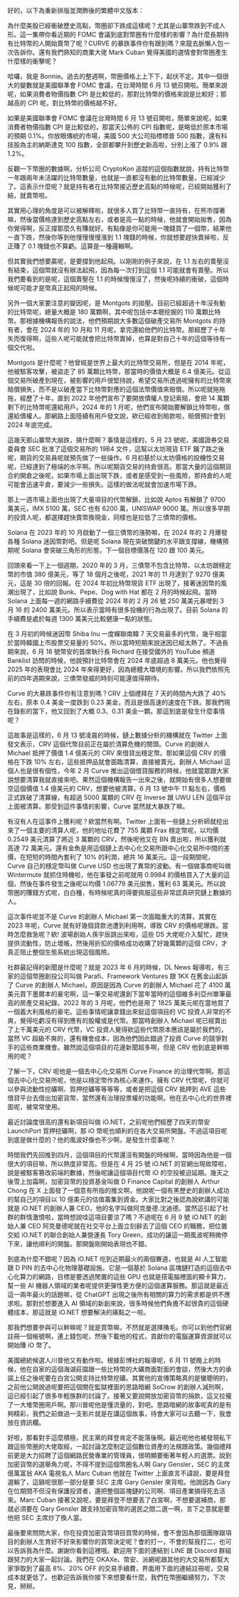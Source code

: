 好的，以下為重新排版並潤飾後的繁體中文版本：

為什麼美股已經衝破歷史高點，幣圈卻下跌成這樣呢？尤其是山寨幣跌到不成人形。這一集帶你看近期的 FOMC 會議到底對幣圈有什麼樣的影響？為什麼長期持有比特幣的人開始賣幣了呢？CURVE 的暴跌事件你有跟到嗎？來龍去脈懶人包一次告訴你。還有我們熟知的商業大佬 Mark Cuban 覺得美國的選情會對幣圈產生什麼樣的衝擊呢？

哈囉，我是 Bonnie。過去的整週啊，幣圈價格上上下下，起伏不定。其中一個很大的變數就是美國聯準會 FOMC 會議，在台灣時間 6 月 13 號召開啦。簡單來說呢，如果消費者物價指數 CPI 是比較低的，那對比特幣的價格來說是比較好；那越高的 CPI 呢，對比特幣的價格越不好。

如果是美國聯準會 FOMC 會議在台灣時間 6 月 13 號召開啦，簡單來說呢，如果消費者物價指數 CPI 是比較低的，那當天公佈的 CPI 指數呢，是略低於原本市場的預期 0.1%。你放眼傳統的市場，美國 500 大公司指標標普 500 指數，還有科技股為主的納斯達克 100 指數，全部都攀升到歷史新高啦，分別上漲了 0.9% 跟 1.2%。

反觀一下幣圈的數據啊，分析公司 CryptoKon 追蹤的這個指數就說，持有比特幣一年跟兩年未活躍的比特幣數量，也就是一直都沒有動的比特幣數量，已經減少了。這表示什麼呢？就是持有者在比特幣接近歷史高點的時候呢，已經開始獲利了結，就賣幣啦。

其實用心理的角度是可以被解釋啦，就很多人買了比特幣一直持有，在熊市撐著嘛，然後當價格達到歷史高點左右，或者是高一點的時候，他就會開始拋售，因為你覺得啊，反正撐那麼久有賺就好。有點像是你可能用一塊錢買了一個幣，結果他一直下跌，然後你等到他慢慢慢慢漲到 1.1 塊錢的時候，你就想要趕快賣掉啦，反正賺了 0.1 塊錢也不算虧。這算是一種邏輯啊。

但其實我們想要贏呢，是要撐到他起飛。以剛剛的例子來說，在 1.1 左右的賣壓沒有結束，這個幣就沒有辦法起飛，因為每一次打到這個 1.1 可能就會有賣壓。所以我們要看到的是呢，這個賣壓在 1.1 的時候慢慢沒了，然後呢持續的衝破，這個時候呢可能才是幣真正起飛的時候。

另外一個大家要注意的變因呢，是 Montgots 的拋壓。目前已經超過十年沒有動的比特幣呢，總量大概是 180 萬顆啊，其中呢包括中本聰挖掘的 110 萬顆比特幣。那根據機構報告的說法，他們預期說大多數這個破產交易所 Montgots 的持有者，會在 2024 年的 10 月和 11 月呢，拿完還給他們的比特幣。那經歷了十年失而復得啊，這些人呢可能就會把比特幣賣掉，也算是對自己十年的這個等待有一個交代啦。

Montgots 是什麼呢？他曾經是世界上最大的比特幣交易所，但是在 2014 年呢，他被駭客攻擊，被盜走了 85 萬顆比特幣，那當時的價值大概是 6.4 億美元。從這個交易所破產到現在，被影響的用戶很堅持說，希望交易所透過呢擁有的比特幣來賠償損失，而不是以破產當下比特幣對應的這個法幣價值來賠償。所以呢就拖拖拖，經歷了十年，直到 2022 年他們宣布了要開放債權人登記索賠，會把 14 萬顆剩下的比特幣呢還給用戶。2024 年的 1 月呢，他們宣布開始要解鎖比特幣啦，償還給債權人。那網路上面陸續有用戶發文說，欸已經收到賠款啦，賠償預計會到 2024 年底完成。

這幾天那山寨幣大崩跌，搞什麼啊？事情是這樣的，5 月 23 號呢，美國證券交易委員會 SEC 批准了這個交易所的 19B4 文件，這幫以太坊現貨 ETF 鋪了路之後呢，期貨的交易員呢就預先做了一些操作。6 月初基於以太坊價格的投機性交易呢，已經達到了極端的水平啊。所以呢期貨交易的持倉很高。那當大量的這個期貨合約開倉之後呢，如果市場上面出現下跌，或者是感受到一些風險，那持倉的人呢可能會迅速平倉，要減少一些損失。這樣的做法呢就會加速市場下跌。

那上一週市場上面也出現了大量項目的代幣解鎖，比如說 Aptos 有解鎖了 9700 萬美元，IMX 5100 萬，SEC 也有 6200 萬，UNISWAP 9000 萬。所以很多早期的投資人呢，都選擇趕快賣幣換現金，同樣也是拉低了三債幣的價格。

Solana 在 2023 年的 10 月啟動了一個三債幣的漲勢嘛，在 2024 年的 2 月爆發各種 Solana 迷因幣對吧。但是呢 Solana 現在突破關鍵的水平跟支撐線，機構預期呢 Solana 會突破三角形的形態，下一個目標價落在 120 跟 100 美元。

回頭來看一下上一個週期，2020 年的 3 月，三債幣不包含比特幣、以太坊跟穩定幣的市值 380 億美元，等了 18 個月之後呢，2021 年的 11 月達到了 9270 億美元，這是 30 倍的回報。在 2024 年初比特幣現貨 ETF 出現了，接著迷因幣的風潮出現了，比如說 Bunk、Pepe、Dog with Hat 都在 2 月的時候起飛。當時 Solana 上面每一週的網路手續費從 2024 年的 2 月 26 號 250 萬美元暴增到 3 月 16 的 2400 萬美元。所以表示當時有很多投機的行為出現了。目前 Solana 的手續費是處於每週 1300 萬美元比較健康一點的狀態。

在 3 月初的時候迷因幣 Shiba Inu 一度蟬聯南韓 7 天交易最多的代幣，幾乎相當於當時韓國上市股票交易量的 50%。所以當時短期來說迷因已經太熱了。不過長期來說，6 月 18 號幣安的首席執行長 Richard 在接受國外的 YouTube 頻道 Banklist 訪問的時候，他說預計比特幣會在 2024 年底超過 8 萬美元。他也覺得 2025 年的表現會比 2024 年來得更好，因為總體大環境的影響。所以我們依照先前的四年週期來說，三債幣發威的時刻可能還值得期待。

Curve 的大暴跌事件你有注意到嗎？CRV 上個禮拜在 7 天的時間內大跌了 40% 左右，原本 0.4 美金一度跌到 0.23 美金，而且是很高速的速度在下跌。那我們現在錄影的當下，他又回到了大概 0.3、0.31 美金一顆。那這到底是發生什麼事情呢？

這故事是這樣的，6 月 13 號凌晨的時候，鏈上數據分析的機構就在 Twitter 上面發文表示，CRV 這個代幣目前正在屬於清算危機的關頭。Curve 的創辦人 Michael 抵押了價值 1.4 億美元的 CRV 來借貸出穩定幣。那如果這個 CRV 的價格在下跌 10% 左右，這些抵押品就會面臨清算，直接被賣光。創辦人 Michael 這個人也是很有個性，今年 2 月 Curve 推出這個借貸服務的時候，他就當眾跟大家說想要清算我就直接來吧。果然這個機構報告一出來之後，就開始有很多人想要做空這個價值 1.4 億美元的 CRV，想要他被清算。6 月 13 號中午 11 點左右，價格正式跌破了清算線，有超過 5000 萬顆的 CRV 在 Inverse 跟 UWU LEN 這個平台上面被清算。那受到這件事情的影響，Curve 當然就大暴跌了嘛。

有沒有人在這事件上獲利呢？欸當然有啊。Twitter 上面有一些鏈上分析師就挖出來了一個主要的清算人呢，他的地址花費了 755 萬顆 Frax 穩定幣呢，以均價 0.2549 美元清算了將近 3 萬顆的 CRV，然後呢他又在 BN 賣出啦，所以獲利就高達 72 萬美元。還有金魚是用這個鏈上去中心化交易所跟中心化交易所中間的差價，在短短的時間內套利了 10% 的利潤，總共 16 萬美元。這一段期間呢，Curve 自己的穩定幣叫做 Curve USD 也出現了異常的波動。有一個做事商呢叫做 Wintermute 就抓住時機啦，他在事發之前呢就用 0.9984 的價格買入了大量的這個，然後在事件發生之後呢以均價 1.06779 美元拋售，獲利 63 萬美元。所以說幣圈的賺錢方式呢，白白種，有時候呢真的得要佩服這些非常認真研究鏈上數據的人。

這次事件呢並不是 Curve 的創辦人 Michael 第一次面臨重大的清算，其實在 2023 年呢，Curve 就有好幾個貸款池遭到利用啊，導致 CRV 的價格呢爆跌。當時怎麼救急呢？欸! 波場創始人孫宇辰跳出來啦，這些 D5 大佬呢介入幫忙，趕快提供流動性，防止壞帳，然後用折扣的價格成功收購了好幾萬顆的這個 CRV，才真正阻止整個生態系統出現這個風險。

社群最記得的新聞是什麼呢？就是 2023 年 6 月的時候，DL News 報導啦，有三家的這個幣圈創投公司叫做 Parafi、Framework Ventures 跟 1KX 在舊金山起訴了 Curve 的創辦人 Michael，原因是因為 Curve 的創辦人 Michael 花了 4100 萬美元買下墨爾本的豪宅啊，這一筆交易呢還創下當年當時的這個維多利亞州單筆最高的房產交易紀錄。2022 年的 3 月呢，他們也是用了 1825 萬美元呢在當地買了一個義大利風格的豪宅。這些事情呢讓拿錢出來挺這個項目的 VC 投資人非常的不爽，覺得吃虧沒有得到應有的股權或是代幣。那當時創辦人 Michael 呢已經賣出了上千萬美元的 CRV 代幣，VC 投資人覺得欸這些代幣原本應該是屬於我們的，當然 VC 超級不爽的，還有機會成本，因為他們因此錯過了投資 Curve 的競爭對手的這些商業機會。雖然說這個項目的花邊新聞超多啊，但是 CRV 他到底是幹嘛用的呢？

了解一下，CRV 呢他是一個去中心化交易所 Curve Finance 的治理代幣啊。那這個去中心化交易所呢，他是以穩定幣作為核心來運作。擁有 CRV 代幣呢，你就可以參與流動性挖礦啊、質押挖礦等等等等，或者是把這個 CRV 抵押到 AVE 這些借貸平台去借出加密貨幣，當然還有治理投票權的功能啊。他在去中心化的世界裡面呢，被常常使用。

最近討論度很高的還有新項目叫做 iO.NET，之前呢他們經歷了四天的幣安 LaunchPort 質押挖礦啊，那 iO 幣呢也順利的在各大交易所開盤。不過這項目呢到底是做什麼的？他的風波好像也不少啊，是發生什麼事呢？

時間我們先回推到四月，這個項目的代幣還沒有開盤的時候啊，當時因為他是一個很大的項目嘛，所以熱度非常高。但是在 4 月 25 號 iO.NET 的官網出現故障啦，說是被駭客篡改前端的數據，然後呢讓這個項目代幣 iO 的空投被迫延期。幾天之後雪上加霜啊，加密貨幣的投資基金叫做 D Finance Capital 的創辦人 Arthur Chong 在 X 上面發了一個意有所指的推文啊，他說呢一個有黑歷史的創辦人成功的幫自己的項目以 10 億美元的估值籌集到資金。大家比對之後認為說欸講的可能就是 iO.NET 的創辦人兼 CEO，他的名字叫做阿克曼德.沈迪德。當然這引起了社群的群情激憤啦，當時想說哇這項目要涼了嗎？不過呢在 6 月 9 號 iO.NET 的創始人兼 CEO 阿克曼德呢就在社交平台上面立刻辭去了這個 CEO 的職務，把位置交給 iO.NET 的聯合創始人兼營運長 Tory Green，成功的讓這一期風波呢稍微停下來，讓他順利的開盤。那開盤剛開始表現也不錯。

到底為什麼不錯呢？因為 iO.NET 吃到近期最火的兩個賽道，也就是 AI 人工智能跟 D PIN 的去中心化物理基礎設施。它是一個基於 Solana 區塊鏈打造的這個去中心化算力的網路，目標是要透過閒置的這些 GPU 也就是搭電腦裡面的顯卡算力，幫一些 AI 機器人領域的業者呢提供更彈性更方便的這個運算服務。那這就是最近這一兩年最火的話題嘛，從 ChatGPT 出現之後所有相關的算力的需求都是供不應求啦。那對於想要進入 AI 領域的新創來說，很多時候他們負擔不起很貴的這個硬體成本，那這就是 iO.NET 想要解決的痛點之一啦。

那我們想要參與可以幹嘛呢？就是買幣嘛，不然就是選擇擼毛。你可以到他們官網註冊一個帳號啊，連上錢包呢，然後下載他的程式，貢獻你的電腦運算資源就可以開始賺 iO 幣了。

美國總統候選人川普他又有動作啦。根據彭博社的報導呢，6 月 11 號晚上的時候，他在自家的這個海湖莊園跟一些比特幣的大礦商面對面的會談，然後大方的承諾上任之後呢要在白宮公開支持比特幣挖礦。其實他的宣傳策略真的是蠻聰明的，之前他公開說過呢要把這個關在監獄裡面的思路暗網 SoCrow 的創辦人減刑啊，這已經引起了很多年輕族群的討論了。接著又要說開放加密貨幣的捐款，這又拉攏了一大堆幣圈用戶啊。那川普呢他是懂流量的，對吧。思路暗網的故事呢真的是有夠精彩，我們之前做過一支影片就是在講這個故事，待會大家可以去聽一下，我會放在資訊欄。

好啦，那看對手這麼積極，民主黨的拜登肯定不能落後啊。最近呢他也被發現私下跟這些幣圈的大佬取經，一起討論怎麼制定這個數位資產的法規跟政策。幾個禮拜前更是大力招聘了這個網路民營專業的管理員，很明顯要衝著年輕人的選票。說到加密貨幣的選舉角力呢，不得不提到這個幣圈名人啊 Gary Gensler，SEC 的主席億萬富翁 AKA 電視名人 Marc Cuban 他就在 Twitter 上面直言不諱說，要是拜登選輸了，這鍋呢很那一部分是要 SEC 主席 Gary Gensler 來背啦。他說因為 Gary 在位期間不但沒有保護投資者，還把整個區塊鏈的公司啊、項目產業搞得死去活來。Marc Cuban 接著又說呢，要是拜登不想要丟了白宮啊，不想要選補商，那就必須要在 Gary Gensler 跟支持加密貨幣的選民之間二選一啊，言下之意就是要他把 SEC 主席炒了換人當。

最後要來問問大家，你在投資加密貨幣項目買幣的時候，會不會因為那個團隊跟項目的創辦人生育好不好來影響你的買幣決定呢？會的打一，不會的幫我打二，也可以告訴我為什麼。謝謝你看到這裡哦。歡迎用下面的連結到 LINE 跟 Discord 群組跟努力的大家一起討論。我們在 OKAXe、幣安、派網呢跟其他的大交易所都幫大家爭取到了最高 8%、20% OFF 的交易手續費，界面用下面的連結註冊呢，交易成本就更低了。也歡迎告訴我你接下來想要看什麼，我們在幣圈繼續努力，下次見，掰掰。

